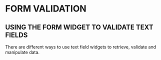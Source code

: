 # FORM VALIDATION


## USING THE FORM WIDGET TO VALIDATE TEXT FIELDS
There are different ways to use text field widgets to retrieve, validate and manipulate data.

